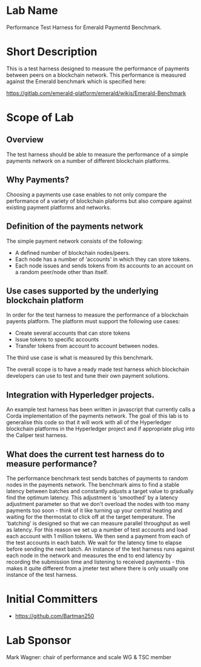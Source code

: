 # Lab Name
Performance Test Harness for Emerald Paymentd Benchmark. 

# Short Description
This is a test harness designed to measure the performance of payments
between peers on a blockchain network.
This performance is measured against the Emerald benchmark which is 
specified here:  

https://gitlab.com/emerald-platform/emerald/wikis/Emerald-Benchmark

# Scope of Lab

## Overview

The test harness should be able to measure the performance of a simple payments
network on a number of different blockchain platforms.

## Why Payments?

Choosing a payments use case enables to not only compare the performance of a 
variety of blockchain plaforms but also compare against existing payment
platforms and networks.

## Definition of the payments network

The simple payment network consists of the following:

* A defined number of blockchain nodes/peers.
* Each node has a number of 'accounts' in which they can store tokens.
* Each node issues and sends tokens from its accounts to an account on a random peer/node other than itself.

## Use cases supported by the underlying blockchain platform

In order for the test harness to measure the performance of a blockchain
payents platform. The platform must support the following use cases:

* Create several accounts that can store tokens
* Issue tokens to specific accounts
* Transfer tokens from account to account between nodes.

The third use case is what is measured by this benchmark.

The overall scope is to have a ready made test harness which blockchain
developers can use to test and tune their own payment solutions.

## Integration with Hyperledger projects.

An example test harness has been written in javascript that currently 
calls a Corda implementation of the payments network.
The goal of this lab is to generalise this code so that it will
work with all of the Hyperledger blockchain platforms in the Hyperledger
project and if appropriate plug into the Caliper test harness.

## What does the current test harness do to measure performance?

The performance benchmark test sends batches of payments to random nodes in the payments network.
The benchmark aims to find a stable latency between batches and constantly adjusts a target value to gradually find the optimum latency. This adjustment is 'smoothed' by a latency adjustment parameter so that we don't overload the nodes with too many payments too soon - think of it like turning up your central heating and waiting for the thermostat to click off at the target temperature.
The 'batching' is designed so that we can measure parallel throughput as well as latency.
For this reason we set up a number of test accounts and load each account with 1 million tokens. We then send a payment from each of the test accounts in each batch. We wait for the latency time to elapse before sending the next batch.
An instance of the test harness runs against each node in the network and measures the end to end latency by recording the submission time and listening to received payments - this makes it quite different from a jmeter test where there is only usually one instance of the test harness.

# Initial Committers
- https://github.com/Bartman250

# Lab Sponsor
Mark Wagner: chair of performance and scale WG & TSC member

